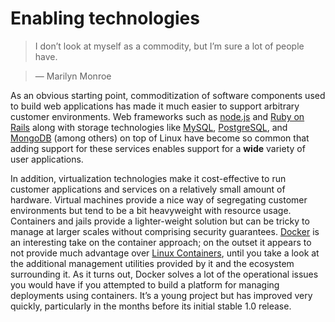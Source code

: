 # Enabling technologies


>   I don’t look at myself as a commodity, but I’m sure a lot of people have.

>   — Marilyn Monroe

As an obvious starting point, commoditization of software components used to build web applications has made it much easier to support arbitrary customer environments. Web frameworks such as [node.js][2] and [Ruby on Rails][3] along with storage technologies like [MySQL][4], [PostgreSQL][5], and [MongoDB][6] (among others) on top of Linux have become so common that adding support for these services enables support for a **wide** variety of user applications.

[2]: <http://nodejs.org>

[3]: <http://rubyonrails.org/>

[4]: <http://www.mysql.com>

[5]: <http://www.postgresql.org/>

[6]: <http://www.mongodb.com/>

In addition, virtualization technologies make it cost-effective to run customer applications and services on a relatively small amount of hardware. Virtual machines provide a nice way of segregating customer environments but tend to be a bit heavyweight with resource usage. Containers and jails provide a lighter-weight solution but can be tricky to manage at larger scales without comprising security guarantees. [Docker][8] is an interesting take on the container approach; on the outset it appears to not provide much advantage over [Linux Containers][9], until you take a look at the additional management utilities provided by it and the ecosystem surrounding it. As it turns out, Docker solves a lot of the operational issues you would have if you attempted to build a platform for managing deployments using containers. It’s a young project but has improved very quickly, particularly in the months before its initial stable 1.0 release.

[8]: <http://www.docker.com>

[9]: <https://linuxcontainers.org/>
